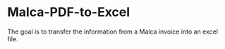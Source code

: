 # Malca-PDF-to-Excel
The goal is to transfer the information from a Malca invoice into an excel file.
